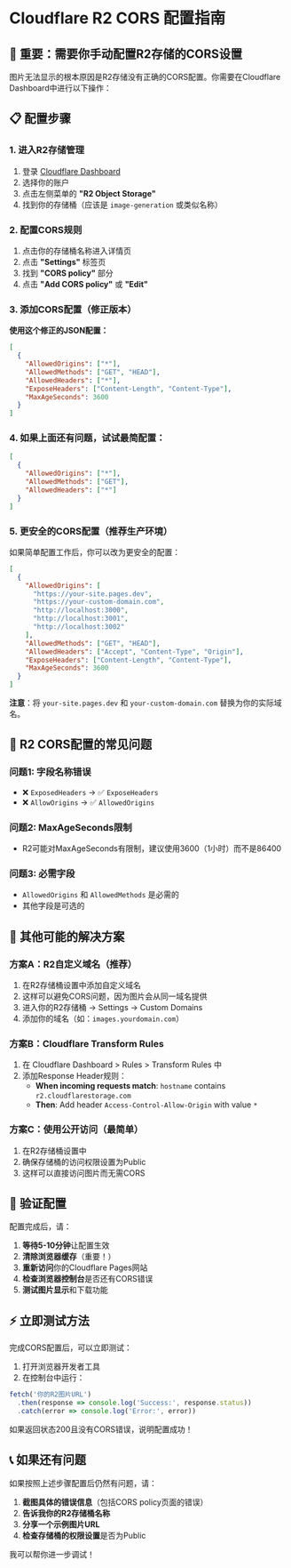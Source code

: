 # Cloudflare R2 CORS 配置指南

## 🚨 重要：需要你手动配置R2存储的CORS设置

图片无法显示的根本原因是R2存储没有正确的CORS配置。你需要在Cloudflare Dashboard中进行以下操作：

## 📋 配置步骤

### 1. 进入R2存储管理
1. 登录 [Cloudflare Dashboard](https://dash.cloudflare.com)
2. 选择你的账户
3. 点击左侧菜单的 **"R2 Object Storage"**
4. 找到你的存储桶（应该是 `image-generation` 或类似名称）

### 2. 配置CORS规则
1. 点击你的存储桶名称进入详情页
2. 点击 **"Settings"** 标签页
3. 找到 **"CORS policy"** 部分
4. 点击 **"Add CORS policy"** 或 **"Edit"**

### 3. 添加CORS配置（修正版本）

**使用这个修正的JSON配置：**

```json
[
  {
    "AllowedOrigins": ["*"],
    "AllowedMethods": ["GET", "HEAD"],
    "AllowedHeaders": ["*"],
    "ExposeHeaders": ["Content-Length", "Content-Type"],
    "MaxAgeSeconds": 3600
  }
]
```

### 4. 如果上面还有问题，试试最简配置：

```json
[
  {
    "AllowedOrigins": ["*"],
    "AllowedMethods": ["GET"],
    "AllowedHeaders": ["*"]
  }
]
```

### 5. 更安全的CORS配置（推荐生产环境）

如果简单配置工作后，你可以改为更安全的配置：

```json
[
  {
    "AllowedOrigins": [
      "https://your-site.pages.dev",
      "https://your-custom-domain.com",
      "http://localhost:3000",
      "http://localhost:3001",
      "http://localhost:3002"
    ],
    "AllowedMethods": ["GET", "HEAD"],
    "AllowedHeaders": ["Accept", "Content-Type", "Origin"],
    "ExposeHeaders": ["Content-Length", "Content-Type"],
    "MaxAgeSeconds": 3600
  }
]
```

**注意**：将 `your-site.pages.dev` 和 `your-custom-domain.com` 替换为你的实际域名。

## 🔧 R2 CORS配置的常见问题

### 问题1: 字段名称错误
- ❌ `ExposedHeaders` → ✅ `ExposeHeaders`
- ❌ `AllowOrigins` → ✅ `AllowedOrigins`

### 问题2: MaxAgeSeconds限制
- R2可能对MaxAgeSeconds有限制，建议使用3600（1小时）而不是86400

### 问题3: 必需字段
- `AllowedOrigins` 和 `AllowedMethods` 是必需的
- 其他字段是可选的

## 🔧 其他可能的解决方案

### 方案A：R2自定义域名（推荐）
1. 在R2存储桶设置中添加自定义域名
2. 这样可以避免CORS问题，因为图片会从同一域名提供
3. 进入你的R2存储桶 → Settings → Custom Domains
4. 添加你的域名（如：`images.yourdomain.com`）

### 方案B：Cloudflare Transform Rules
1. 在 Cloudflare Dashboard > Rules > Transform Rules 中
2. 添加Response Header规则：
   - **When incoming requests match**: `hostname` contains `r2.cloudflarestorage.com`
   - **Then**: Add header `Access-Control-Allow-Origin` with value `*`

### 方案C：使用公开访问（最简单）
1. 在R2存储桶设置中
2. 确保存储桶的访问权限设置为Public
3. 这样可以直接访问图片而无需CORS

## 🧪 验证配置

配置完成后，请：

1. **等待5-10分钟**让配置生效
2. **清除浏览器缓存**（重要！）
3. **重新访问**你的Cloudflare Pages网站
4. **检查浏览器控制台**是否还有CORS错误
5. **测试图片显示**和下载功能

## ⚡ 立即测试方法

完成CORS配置后，可以立即测试：

1. 打开浏览器开发者工具
2. 在控制台中运行：
```javascript
fetch('你的R2图片URL')
  .then(response => console.log('Success:', response.status))
  .catch(error => console.log('Error:', error))
```

如果返回状态200且没有CORS错误，说明配置成功！

## 📞 如果还有问题

如果按照上述步骤配置后仍然有问题，请：

1. **截图具体的错误信息**（包括CORS policy页面的错误）
2. **告诉我你的R2存储桶名称**
3. **分享一个示例图片URL**
4. **检查存储桶的权限设置**是否为Public

我可以帮你进一步调试！ 